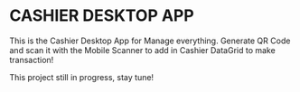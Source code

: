 # CASHIER DESKTOP APP

This is the Cashier Desktop App for Manage everything. Generate QR Code and scan it with the Mobile Scanner to add in Cashier DataGrid to make transaction!

This project still in progress, stay tune!
